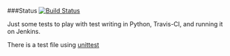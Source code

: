 ###Status
[![Build Status](https://travis-ci.org/szabgab/test-python.png)](https://travis-ci.org/szabgab/test-python)

Just some tests to play with test writing in Python, Travis-CI, and running it on Jenkins.

There is a test file using [unittest](my/tests/test_with_unittest.py)
